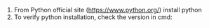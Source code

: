 1. From Python official site (https://www.python.org/) install python
2. To verify python installation, check the version in cmd:

